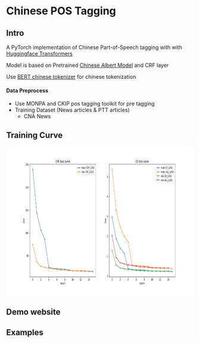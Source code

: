 # Chinese POS Tagging

## Intro

A PyTorch implementation of Chinese Part-of-Speech tagging with with [Huggingface Transformers](https://github.com/huggingface/transformers)


Model is based on Pretrained [Chinese Albert Model](https://github.com/brightmart/albert_zh) and CRF layer

Use [BERT chinese tokenizer](https://github.com/google-research/bert) for chinese tokenization 

#### Data Preprocess
- Use MONPA and CKIP pos tagging toolkit for pre tagging
- Training Dataset (News articles & PTT articles) 
    - CNA News

## Training Curve

<p align="center">
<img src="/README/loss.png" height="400">
</p>



## Demo website


## Examples